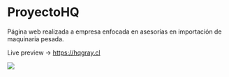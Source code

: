 # ProyectoHQ

Página web realizada a empresa enfocada en asesorías en importación de maquinaria pesada.

Live preview -> https://hqgray.cl

![](https://github.com/k3yzen/ProyectoHQ/blob/master/images/hqgray.jpg)
